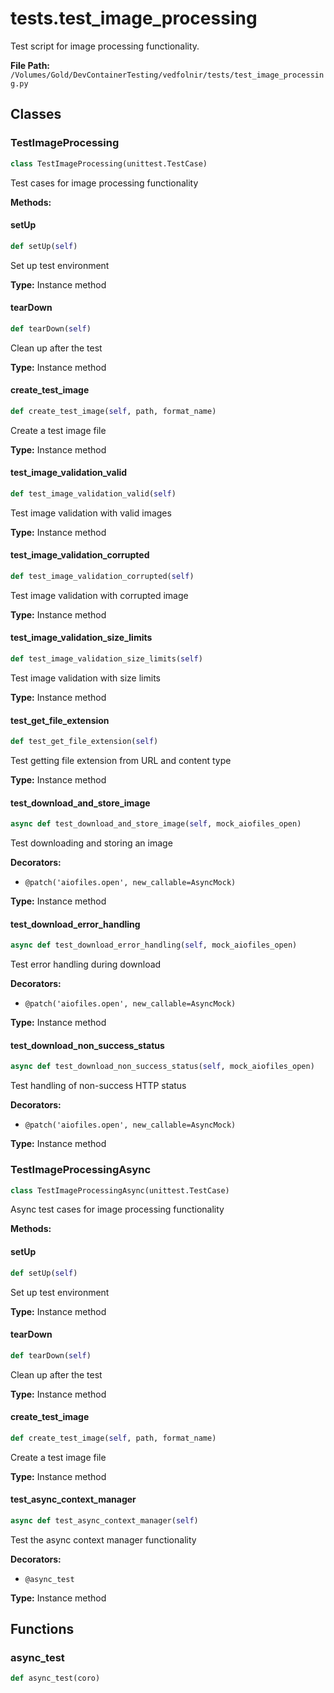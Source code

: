 # tests.test_image_processing

Test script for image processing functionality.

**File Path:** `/Volumes/Gold/DevContainerTesting/vedfolnir/tests/test_image_processing.py`

## Classes

### TestImageProcessing

```python
class TestImageProcessing(unittest.TestCase)
```

Test cases for image processing functionality

**Methods:**

#### setUp

```python
def setUp(self)
```

Set up test environment

**Type:** Instance method

#### tearDown

```python
def tearDown(self)
```

Clean up after the test

**Type:** Instance method

#### create_test_image

```python
def create_test_image(self, path, format_name)
```

Create a test image file

**Type:** Instance method

#### test_image_validation_valid

```python
def test_image_validation_valid(self)
```

Test image validation with valid images

**Type:** Instance method

#### test_image_validation_corrupted

```python
def test_image_validation_corrupted(self)
```

Test image validation with corrupted image

**Type:** Instance method

#### test_image_validation_size_limits

```python
def test_image_validation_size_limits(self)
```

Test image validation with size limits

**Type:** Instance method

#### test_get_file_extension

```python
def test_get_file_extension(self)
```

Test getting file extension from URL and content type

**Type:** Instance method

#### test_download_and_store_image

```python
async def test_download_and_store_image(self, mock_aiofiles_open)
```

Test downloading and storing an image

**Decorators:**
- `@patch('aiofiles.open', new_callable=AsyncMock)`

**Type:** Instance method

#### test_download_error_handling

```python
async def test_download_error_handling(self, mock_aiofiles_open)
```

Test error handling during download

**Decorators:**
- `@patch('aiofiles.open', new_callable=AsyncMock)`

**Type:** Instance method

#### test_download_non_success_status

```python
async def test_download_non_success_status(self, mock_aiofiles_open)
```

Test handling of non-success HTTP status

**Decorators:**
- `@patch('aiofiles.open', new_callable=AsyncMock)`

**Type:** Instance method

### TestImageProcessingAsync

```python
class TestImageProcessingAsync(unittest.TestCase)
```

Async test cases for image processing functionality

**Methods:**

#### setUp

```python
def setUp(self)
```

Set up test environment

**Type:** Instance method

#### tearDown

```python
def tearDown(self)
```

Clean up after the test

**Type:** Instance method

#### create_test_image

```python
def create_test_image(self, path, format_name)
```

Create a test image file

**Type:** Instance method

#### test_async_context_manager

```python
async def test_async_context_manager(self)
```

Test the async context manager functionality

**Decorators:**
- `@async_test`

**Type:** Instance method

## Functions

### async_test

```python
def async_test(coro)
```

